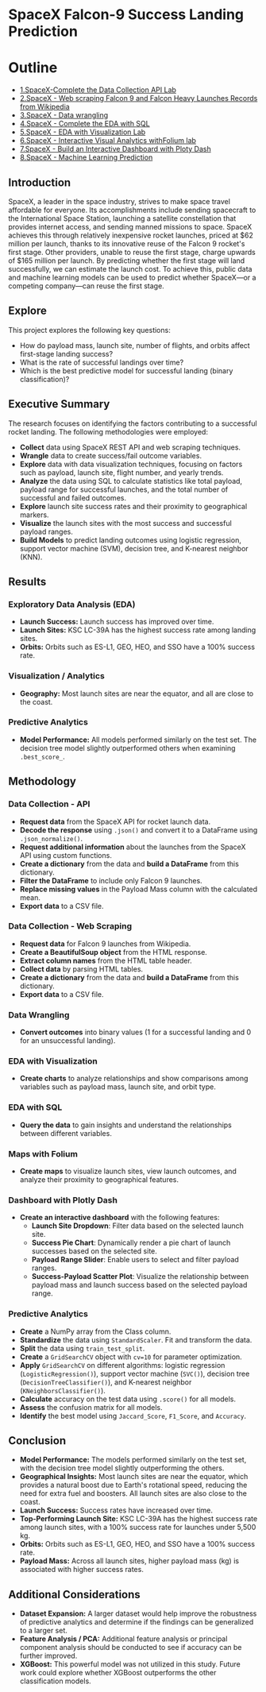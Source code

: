 # SpaceX Falcon-9 Success Landing Prediction
# Outline
* [1.SpaceX-Complete the Data Collection API Lab](https://github.com/takeshi298/IBM-Data-Sicence/blob/main/1.SpaceX-Complete%20the%20Data%20Collection%20API%20Lab.ipynb)
* [2.SpaceX - Web scraping Falcon 9 and Falcon Heavy Launches Records from Wikipedia](https://github.com/takeshi298/IBM-Data-Sicence/blob/main/2.SpaceX%20-%20Web%20scraping%20Falcon%209%20and%20Falcon%20Heavy%20Launches%20Records%20from%20Wikipedia.ipynb)
* [3.SpaceX - Data wrangling](https://github.com/takeshi298/IBM-Data-Sicence/blob/main/3.SpaceX%20-%20Data%20wrangling.ipynb)
* [4.SpaceX - Complete the EDA with SQL](https://github.com/takeshi298/IBM-Data-Sicence/blob/main/4.SpaceX%20-%20Complete%20the%20EDA%20with%20SQL.ipynb)
* [5.SpaceX - EDA with Visualization Lab](https://github.com/takeshi298/IBM-Data-Sicence/blob/main/5.SpaceX%20-%20EDA%20with%20Visualization%20Lab.ipynb)
* [6.SpaceX - Interactive Visual Analytics withFolium lab](https://github.com/takeshi298/IBM-Data-Sicence/blob/main/6.SpaceX%20-%20Interactive%20Visual%20Analytics%20withFolium%20lab.ipynb)
* [7.SpaceX - Build an Interactive Dashboard with Ploty Dash](https://github.com/takeshi298/IBM-Data-Sicence/blob/main/7.SpaceX%20-%20%20Build%20an%20Interactive%20Dashboard%20with%20Ploty%20Dash.ipynb.py)
* [8.SpaceX - Machine Learning Prediction](https://github.com/takeshi298/IBM-Data-Sicence/blob/main/8.SpaceX%20-%20Machine%20Learning%20Prediction.ipynb)

## Introduction

SpaceX, a leader in the space industry, strives to make space travel affordable for everyone. Its accomplishments include sending spacecraft to the International Space Station, launching a satellite constellation that provides internet access, and sending manned missions to space. SpaceX achieves this through relatively inexpensive rocket launches, priced at $62 million per launch, thanks to its innovative reuse of the Falcon 9 rocket's first stage. Other providers, unable to reuse the first stage, charge upwards of $165 million per launch. By predicting whether the first stage will land successfully, we can estimate the launch cost. To achieve this, public data and machine learning models can be used to predict whether SpaceX—or a competing company—can reuse the first stage.

## Explore

This project explores the following key questions:

- How do payload mass, launch site, number of flights, and orbits affect first-stage landing success?
- What is the rate of successful landings over time?
- Which is the best predictive model for successful landing (binary classification)?

## Executive Summary

The research focuses on identifying the factors contributing to a successful rocket landing. The following methodologies were employed:

- **Collect** data using SpaceX REST API and web scraping techniques.
- **Wrangle** data to create success/fail outcome variables.
- **Explore** data with data visualization techniques, focusing on factors such as payload, launch site, flight number, and yearly trends.
- **Analyze** the data using SQL to calculate statistics like total payload, payload range for successful launches, and the total number of successful and failed outcomes.
- **Explore** launch site success rates and their proximity to geographical markers.
- **Visualize** the launch sites with the most success and successful payload ranges.
- **Build Models** to predict landing outcomes using logistic regression, support vector machine (SVM), decision tree, and K-nearest neighbor (KNN).

## Results

### Exploratory Data Analysis (EDA)

- **Launch Success:** Launch success has improved over time.
- **Launch Sites:** KSC LC-39A has the highest success rate among landing sites.
- **Orbits:** Orbits such as ES-L1, GEO, HEO, and SSO have a 100% success rate.

### Visualization / Analytics

- **Geography:** Most launch sites are near the equator, and all are close to the coast.

### Predictive Analytics

- **Model Performance:** All models performed similarly on the test set. The decision tree model slightly outperformed others when examining `.best_score_`.

## Methodology

### Data Collection - API

- **Request data** from the SpaceX API for rocket launch data.
- **Decode the response** using `.json()` and convert it to a DataFrame using `.json_normalize()`.
- **Request additional information** about the launches from the SpaceX API using custom functions.
- **Create a dictionary** from the data and **build a DataFrame** from this dictionary.
- **Filter the DataFrame** to include only Falcon 9 launches.
- **Replace missing values** in the Payload Mass column with the calculated mean.
- **Export data** to a CSV file.

### Data Collection - Web Scraping

- **Request data** for Falcon 9 launches from Wikipedia.
- **Create a BeautifulSoup object** from the HTML response.
- **Extract column names** from the HTML table header.
- **Collect data** by parsing HTML tables.
- **Create a dictionary** from the data and **build a DataFrame** from this dictionary.
- **Export data** to a CSV file.

### Data Wrangling

- **Convert outcomes** into binary values (1 for a successful landing and 0 for an unsuccessful landing).

### EDA with Visualization

- **Create charts** to analyze relationships and show comparisons among variables such as payload mass, launch site, and orbit type.

### EDA with SQL

- **Query the data** to gain insights and understand the relationships between different variables.

### Maps with Folium

- **Create maps** to visualize launch sites, view launch outcomes, and analyze their proximity to geographical features.

### Dashboard with Plotly Dash

- **Create an interactive dashboard** with the following features:
  - **Launch Site Dropdown**: Filter data based on the selected launch site.
  - **Success Pie Chart**: Dynamically render a pie chart of launch successes based on the selected site.
  - **Payload Range Slider**: Enable users to select and filter payload ranges.
  - **Success-Payload Scatter Plot**: Visualize the relationship between payload mass and launch success based on the selected payload range.

### Predictive Analytics

- **Create** a NumPy array from the Class column.
- **Standardize** the data using `StandardScaler`. Fit and transform the data.
- **Split** the data using `train_test_split`.
- **Create** a `GridSearchCV` object with `cv=10` for parameter optimization.
- **Apply** `GridSearchCV` on different algorithms: logistic regression (`LogisticRegression()`), support vector machine (`SVC()`), decision tree (`DecisionTreeClassifier()`), and K-nearest neighbor (`KNeighborsClassifier()`).
- **Calculate** accuracy on the test data using `.score()` for all models.
- **Assess** the confusion matrix for all models.
- **Identify** the best model using `Jaccard_Score`, `F1_Score`, and `Accuracy`.

## Conclusion

- **Model Performance:** The models performed similarly on the test set, with the decision tree model slightly outperforming the others.
- **Geographical Insights:** Most launch sites are near the equator, which provides a natural boost due to Earth's rotational speed, reducing the need for extra fuel and boosters. All launch sites are also close to the coast.
- **Launch Success:** Success rates have increased over time.
- **Top-Performing Launch Site:** KSC LC-39A has the highest success rate among launch sites, with a 100% success rate for launches under 5,500 kg.
- **Orbits:** Orbits such as ES-L1, GEO, HEO, and SSO have a 100% success rate.
- **Payload Mass:** Across all launch sites, higher payload mass (kg) is associated with higher success rates.

## Additional Considerations

- **Dataset Expansion:** A larger dataset would help improve the robustness of predictive analytics and determine if the findings can be generalized to a larger set.
- **Feature Analysis / PCA:** Additional feature analysis or principal component analysis should be conducted to see if accuracy can be further improved.
- **XGBoost:** This powerful model was not utilized in this study. Future work could explore whether XGBoost outperforms the other classification models.




